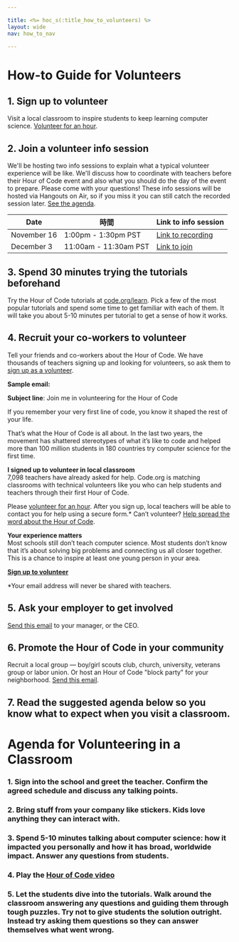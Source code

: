 ```yaml
---

title: <%= hoc_s(:title_how_to_volunteers) %>
layout: wide
nav: how_to_nav

---
```


# How-to Guide for Volunteers

## 1. Sign up to volunteer

Visit a local classroom to inspire students to keep learning computer science. [Volunteer for an hour](https://code.org/volunteer/engineer).

## 2. Join a volunteer info session

We'll be hosting two info sessions to explain what a typical volunteer experience will be like. We'll discuss how to coordinate with teachers before their Hour of Code event and also what you should do the day of the event to prepare. Please come with your questions! These info sessions will be hosted via Hangouts on Air, so if you miss it you can still catch the recorded session later. [See the agenda](https://docs.google.com/document/d/1y2PjgICSEnYGTD7MT1mvLS6RvA9BJDG4zWheD0ZFIUo/edit?usp=sharing).

| Date        | 時間                    | Link to info session                                                            |
| ----------- | --------------------- | ------------------------------------------------------------------------------- |
| November 16 | 1:00pm - 1:30pm PST   | [Link to recording](https://plus.google.com/events/c61fhr7i1rucvlfghv5opqvi8n0) |
| December 3  | 11:00am - 11:30am PST | [Link to join](https://plus.google.com/events/c1j1vtlf3tdrb4j672tfnt3k0a0)      |

## 3. Spend 30 minutes trying the tutorials beforehand

Try the Hour of Code tutorials at [code.org/learn](https://code.org/learn). Pick a few of the most popular tutorials and spend some time to get familiar with each of them. It will take you about 5-10 minutes per tutorial to get a sense of how it works.

## 4. Recruit your co-workers to volunteer

Tell your friends and co-workers about the Hour of Code. We have thousands of teachers signing up and looking for volunteers, so ask them to [sign up as a volunteer](https://code.org/volunteer).

**Sample email:**

**Subject line**: Join me in volunteering for the Hour of Code

If you remember your very first line of code, you know it shaped the rest of your life.

That’s what the Hour of Code is all about. In the last two years, the movement has shattered stereotypes of what it’s like to code and helped more than 100 million students in 180 countries try computer science for the first time.

**I signed up to volunteer in local classroom**   
7,098 teachers have already asked for help. Code.org is matching classrooms with technical volunteers like you who can help students and teachers through their first Hour of Code.

Please [volunteer for an hour](https://code.org/volunteer/engineer). After you sign up, local teachers will be able to contact you for help using a secure form.* Can’t volunteer? [Help spread the word about the Hour of Code](https://hourofcode.com/promote).

**Your experience matters**  
Most schools still don’t teach computer science. Most students don’t know that it’s about solving big problems and connecting us all closer together. This is a chance to inspire at least one young person in your area.

**[Sign up to volunteer](https://code.org/volunteer/engineer)**

*Your email address will never be shared with teachers.

## 5. Ask your employer to get involved

[Send this email](https://hourofcode.com/promote/resources#email) to your manager, or the CEO.

## 6. Promote the Hour of Code in your community

Recruit a local group — boy/girl scouts club, church, university, veterans group or labor union. Or host an Hour of Code "block party" for your neighborhood. [Send this email](https://hourofcode.com/promote/resources#email).

## 7. Read the suggested agenda below so you know what to expect when you visit a classroom.

# Agenda for Volunteering in a Classroom

### 1. Sign into the school and greet the teacher. Confirm the agreed schedule and discuss any talking points.

### 2. Bring stuff from your company like stickers. Kids love anything they can interact with.

### 3. Spend 5-10 minutes talking about computer science: how it impacted you personally and how it has broad, worldwide impact. Answer any questions from students.

### 4. Play the [Hour of Code video](https://www.youtube.com/watch?v=2DxWIxec6yo)

### 5. Let the students dive into the tutorials. Walk around the classroom answering any questions and guiding them through tough puzzles. Try not to give students the solution outright. Instead try asking them questions so they can answer themselves what went wrong.